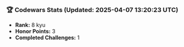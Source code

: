 ### 🏆 Codewars Stats (Updated: 2025-04-07 13:20:23 UTC)

- **Rank:** 8 kyu
- **Honor Points:** 3
- **Completed Challenges:** 1
